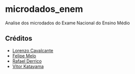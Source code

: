 # microdados_enem
Analise dos microdados do Exame Nacional do Ensino Médio






## Créditos

* [Lorenzo Cavalcante](https://github.com/LorenzoC5)
* [Felipe Melo](https://github.com/Felipe0899)
* [Rafael Derrico](https://github.com/rafaeldrc)
* [Vitor Katayama](https://github.com/Vitorak2)

